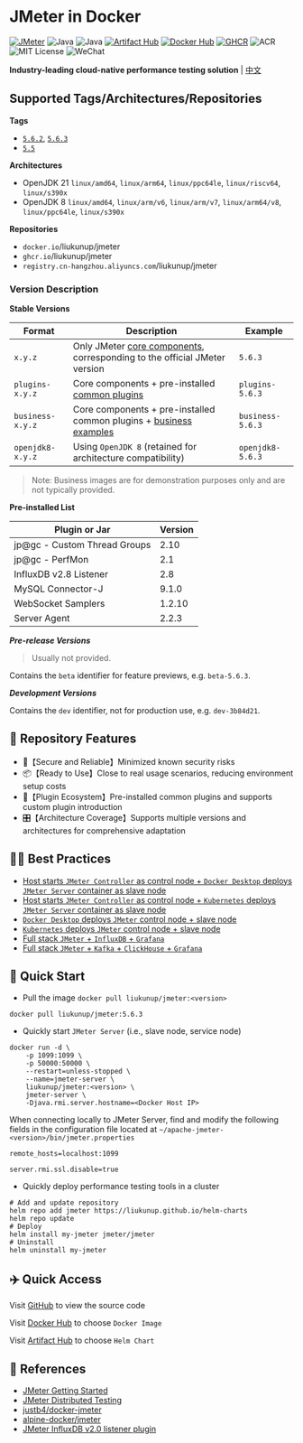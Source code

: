 # JMeter in Docker

[![JMeter](https://img.shields.io/badge/JMeter-5.6.3-blue.svg)](https://jmeter.apache.org)
![Java](https://img.shields.io/badge/Java-OpenJDK%208-yellow.svg)
![Java](https://img.shields.io/badge/Java-OpenJDK%2021-blue.svg)
[![Artifact Hub](https://img.shields.io/endpoint?url=https://artifacthub.io/badge/repository/jmeter)](https://artifacthub.io/packages/helm/jmeter/jmeter)
[![Docker Hub](https://img.shields.io/badge/Docker%20Hub-jmeter-brightgreen.svg)](https://hub.docker.com/r/liukunup/jmeter)
[![GHCR](https://img.shields.io/badge/GHCR-jmeter-brightgreen.svg)](https://github.com/liukunup/JMeter/pkgs/container/jmeter)
![ACR](https://img.shields.io/badge/ACR-jmeter-brightgreen.svg)
![MIT License](https://img.shields.io/badge/License-MIT-blue.svg)
![WeChat](https://img.shields.io/badge/WeChat-我的代码温柔如风-brightgreen.svg)

**Industry-leading cloud-native performance testing solution** | [中文](README.md)

## Supported Tags/Architectures/Repositories

**Tags**

- [`5.6.2`](https://hub.docker.com/r/liukunup/jmeter), [`5.6.3`](https://hub.docker.com/r/liukunup/jmeter)
- [`5.5`](https://hub.docker.com/r/liukunup/jmeter)

**Architectures**

- OpenJDK 21 `linux/amd64`, `linux/arm64`, `linux/ppc64le`, `linux/riscv64`, `linux/s390x`
- OpenJDK 8  `linux/amd64`, `linux/arm/v6`, `linux/arm/v7`, `linux/arm64/v8`, `linux/ppc64le`, `linux/s390x`

**Repositories**

- `docker.io`/liukunup/jmeter
- `ghcr.io`/liukunup/jmeter
- `registry.cn-hangzhou.aliyuncs.com`/liukunup/jmeter

### Version Description

**Stable Versions**

| Format             | Description                                                                                           | Example           |
|--------------------|-------------------------------------------------------------------------------------------------------|-------------------|
| `x.y.z`            | Only JMeter [core components](jmeter/Dockerfile), corresponding to the official JMeter version        | `5.6.3`           |
| `plugins-x.y.z`    | Core components + pre-installed [common plugins](jmeter-with-plugins/Dockerfile)                      | `plugins-5.6.3`   |
| `business-x.y.z`   | Core components + pre-installed common plugins + [business examples](jmeter-with-business/Dockerfile) | `business-5.6.3`  |
| `openjdk8-x.y.z`   | Using `OpenJDK 8` (retained for architecture compatibility)                                           | `openjdk8-5.6.3`  |

> Note: Business images are for demonstration purposes only and are not typically provided.

**Pre-installed List**

| Plugin or Jar                  | Version |
|--------------------------------|---------|
| jp@gc - Custom Thread Groups   | 2.10    |
| jp@gc - PerfMon                | 2.1     |
| InfluxDB v2.8 Listener         | 2.8     |
| MySQL Connector-J              | 9.1.0   |
| WebSocket Samplers             | 1.2.10  |
| Server Agent                   | 2.2.3   |

***Pre-release Versions***

> Usually not provided.

Contains the `beta` identifier for feature previews, e.g. `beta-5.6.3`.

***Development Versions***

Contains the `dev` identifier, not for production use, e.g. `dev-3b84d21`.

## 🌟 Repository Features

- 🔐【Secure and Reliable】Minimized known security risks
- 📦【Ready to Use】Close to real usage scenarios, reducing environment setup costs
- 🔌【Plugin Ecosystem】Pre-installed common plugins and supports custom plugin introduction
- 🎛️【Architecture Coverage】Supports multiple versions and architectures for comprehensive adaptation

## 🧑‍💻 Best Practices

- [Host starts `JMeter Controller` as control node + `Docker Desktop` deploys `JMeter Server` container as slave node](docs/BestPractices.md#host-starts-jmeter-controller-as-control-node--docker-desktop-deploys-jmeter-server-container-as-slave-node)
- [Host starts `JMeter Controller` as control node + `Kubernetes` deploys `JMeter Server` container as slave node](docs/BestPractices.md#host-starts-jmeter-controller-as-control-node--kubernetes-deploys-jmeter-server-container-as-slave-node)
- [`Docker Desktop` deploys `JMeter` control node + slave node](docs/BestPractices.md#docker-desktop-deploys-jmeter-control-node-slave-node)
- [`Kubernetes` deploys `JMeter` control node + slave node](docs/BestPractices.md#kubernetes-deploys-jmeter-control-node-slave-node)
- [Full stack `JMeter` + `InfluxDB` + `Grafana`](docs/BestPractices.md#full-stack-jmeter--influxdb--grafana)
- [Full stack `JMeter` + `Kafka` + `ClickHouse` + `Grafana`](docs/BestPractices.md#full-stack-jmeter--kafka--clickhouse--grafana)

## 🚀 Quick Start

- Pull the image `docker pull liukunup/jmeter:<version>`

```shell
docker pull liukunup/jmeter:5.6.3
```

- Quickly start `JMeter Server` (i.e., slave node, service node)

```shell
docker run -d \
    -p 1099:1099 \
    -p 50000:50000 \
    --restart=unless-stopped \
    --name=jmeter-server \
    liukunup/jmeter:<version> \
    jmeter-server \
    -Djava.rmi.server.hostname=<Docker Host IP>
```

When connecting locally to JMeter Server, find and modify the following fields in the configuration file located at `~/apache-jmeter-<version>/bin/jmeter.properties`

```text
remote_hosts=localhost:1099
```

```text
server.rmi.ssl.disable=true
```

- Quickly deploy performance testing tools in a cluster

```shell
# Add and update repository
helm repo add jmeter https://liukunup.github.io/helm-charts
helm repo update
# Deploy
helm install my-jmeter jmeter/jmeter
# Uninstall
helm uninstall my-jmeter
```

## ✈️ Quick Access

Visit [GitHub](https://github.com/liukunup/JMeter) to view the source code

Visit [Docker Hub](https://hub.docker.com/r/liukunup/jmeter) to choose `Docker Image`

Visit [Artifact Hub](https://artifacthub.io/packages/helm/jmeter/jmeter) to choose `Helm Chart`

## 📄 References

- [JMeter Getting Started](https://jmeter.apache.org/usermanual/get-started.html)
- [JMeter Distributed Testing](https://jmeter.apache.org/usermanual/jmeter_distributed_testing_step_by_step.html)
- [justb4/docker-jmeter](https://github.com/justb4/docker-jmeter)
- [alpine-docker/jmeter](https://github.com/alpine-docker/jmeter)
- [JMeter InfluxDB v2.0 listener plugin](https://github.com/mderevyankoaqa/jmeter-influxdb2-listener-plugin)
